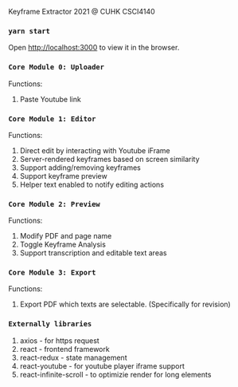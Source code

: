 Keyframe Extractor 2021 @ CUHK CSCI4140 

### `yarn start`

Open [http://localhost:3000](http://localhost:3000) to view it in the browser.

### `Core Module 0: Uploader`
Functions: 
1. Paste Youtube link 

### `Core Module 1: Editor`
Functions: 
1. Direct edit by interacting with Youtube iFrame 
2. Server-rendered keyframes based on screen similarity 
3. Support adding/removing keyframes
4. Support keyframe preview
5. Helper text enabled to notify editing actions 

### `Core Module 2: Preview`
Functions: 
1. Modify PDF and page name
2. Toggle Keyframe Analysis
3. Support transcription and editable text areas

### `Core Module 3: Export`
Functions: 
1. Export PDF which texts are selectable. (Specifically for revision)

### `Externally libraries`
1. axios - for https request
2. react - frontend framework
3. react-redux - state management 
4. react-youtube - for youtube player iframe support
5. react-infinite-scroll - to optimizie render for long elements 